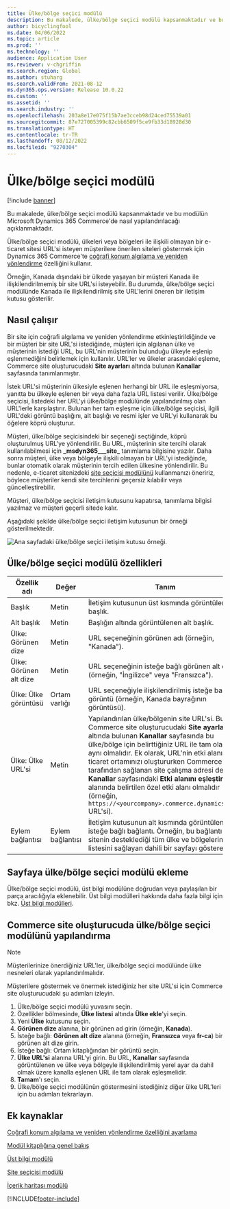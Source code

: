 ```yaml
---
title: Ülke/bölge seçici modülü
description: Bu makalede, ülke/bölge seçici modülü kapsanmaktadır ve bu modülün Microsoft Dynamics 365 Commerce'de nasıl yapılandırılacağı açıklanmaktadır.
author: bicyclingfool
ms.date: 04/06/2022
ms.topic: article
ms.prod: ''
ms.technology: ''
audience: Application User
ms.reviewer: v-chgriffin
ms.search.region: Global
ms.author: stuharg
ms.search.validFrom: 2021-08-12
ms.dyn365.ops.version: Release 10.0.22
ms.custom: ''
ms.assetid: ''
ms.search.industry: ''
ms.openlocfilehash: 203a8e17e075f15b7ae3cceb98d24ced75539a01
ms.sourcegitcommit: 87e727005399c82cbb6509f5ce9fb33d18928d30
ms.translationtype: HT
ms.contentlocale: tr-TR
ms.lasthandoff: 08/12/2022
ms.locfileid: "9270304"
---
```

# <a name="countryregion-picker-module"></a>Ülke/bölge seçici modülü

[!include [banner](includes/banner.md)]

Bu makalede, ülke/bölge seçici modülü kapsanmaktadır ve bu modülün Microsoft Dynamics 365 Commerce'de nasıl yapılandırılacağı açıklanmaktadır.

Ülke/bölge seçici modülü, ülkeleri veya bölgeleri ile ilişkili olmayan bir e-ticaret sitesi URL'si isteyen müşterilere önerilen siteleri göstermek için Dynamics 365 Commerce'te [coğrafi konum algılama ve yeniden yönlendirme](geo-detection-redirection.md) özelliğini kullanır.

Örneğin, Kanada dışındaki bir ülkede yaşayan bir müşteri Kanada ile ilişkilendirilmemiş bir site URL'si isteyebilir. Bu durumda, ülke/bölge seçici modülünde Kanada ile ilişkilendirilmiş site URL'lerini öneren bir iletişim kutusu gösterilir. 

## <a name="how-it-works"></a>Nasıl çalışır

Bir site için coğrafi algılama ve yeniden yönlendirme etkinleştirildiğinde ve bir müşteri bir site URL'si istediğinde, müşteri için algılanan ülke ve müşterinin istediği URL, bu URL'nin müşterinin bulunduğu ülkeyle eşlenip eşlenmediğini belirlemek için kullanılır. URL'ler ve ülkeler arasındaki eşleme, Commerce site oluşturucudaki **Site ayarları** altında bulunan **Kanallar** sayfasında tanımlanmıştır. 

İstek URL'si müşterinin ülkesiyle eşlenen herhangi bir URL ile eşleşmiyorsa, yanıtta bu ülkeyle eşlenen bir veya daha fazla URL listesi verilir. Ülke/bölge seçicisi, listedeki her URL'yi ülke/bölge modülünde yapılandırılmış olan URL'lerle karşılaştırır. Bulunan her tam eşleşme için ülke/bölge seçicisi, ilgili URL'deki görüntü başlığını, alt başlığı ve resmi işler ve URL'yi kullanarak bu öğelere köprü oluşturur.

Müşteri, ülke/bölge seçicisindeki bir seçeneği seçtiğinde, köprü oluşturulmuş URL'ye yönlendirilir. Bu URL, müşterinin site tercihi olarak kullanılabilmesi için **\_msdyn365\_\_\_site\_** tanımlama bilgisine yazılır. Daha sonra müşteri, ülke veya bölgeyle ilişkili olmayan bir URL'yi istediğinde, bunlar otomatik olarak müşterinin tercih edilen ülkesine yönlendirilir. Bu nedenle, e-ticaret sitenizdeki [site seçicisi modülünü](site-selector.md) kullanmanızı öneririz, böylece müşteriler kendi site tercihlerini geçersiz kılabilir veya güncelleştirebilir. 

Müşteri, ülke/bölge seçicisi iletişim kutusunu kapatırsa, tanımlama bilgisi yazılmaz ve müşteri geçerli sitede kalır. 

Aşağıdaki şekilde ülke/bölge seçici iletişim kutusunun bir örneği gösterilmektedir.

![Ana sayfadaki ülke/bölge seçici iletişim kutusu örneği.](./media/Geo_country-region-module-insitu.png)

## <a name="countryregion-picker-module-properties"></a>Ülke/bölge seçici modülü özellikleri

| Özellik adı              | Değer       | Tanım                                                  |
| -------------------------- | ----------- | ------------------------------------------------------------ |
| Başlık                    | Metin        | İletişim kutusunun üst kısmında görüntülenen başlık.       |
| Alt başlık                 | Metin        | Başlığın altında görüntülenen alt başlık.               |
| Ülke: Görünen dize    | Metin        | URL seçeneğinin görünen adı (örneğin, "Kanada").   |
| Ülke: Görünen alt dize | Metin        | URL seçeneğinin isteğe bağlı görünen alt dizesi (örneğin, "İngilizce" veya "Fransızca"). |
| Ülke: Ülke görüntüsü     | Ortam varlığı | URL seçeneğiyle ilişkilendirilmiş isteğe bağlı görüntü (örneğin, Kanada bayrağının görüntüsü). |
| Ülke: Ülke URL'si       | Metin        | Yapılandırılan ülke/bölgenin site URL'si. Bu URL, Commerce site oluşturucudaki **Site ayarları** altında bulunan **Kanallar** sayfasında bu ülke/bölge için belirttiğiniz URL ile tam olarak aynı olmalıdır. Ek olarak, URL'nin etki alanı, e-ticaret ortamınızı oluştururken Commerce tarafından sağlanan site çalışma adresi değil, **Kanallar** sayfasındaki **Etki alanını eşleştir** alanında belirtilen özel etki alanı olmalıdır (örneğin, `https://<yourcompany>.commerce.dynamics.com/` URL'si). |
| Eylem bağlantısı                | Eylem bağlantısı | İletişim kutusunun alt kısmında görüntülenen isteğe bağlı bağlantı. Örneğin, bu bağlantı sitenin desteklediği tüm ülke ve bölgelerin listesini sağlayan dahili bir sayfayı gösterebilir. |

## <a name="add-a-countryregion-picker-module-to-a-page"></a>Sayfaya ülke/bölge seçici modülü ekleme

Ülke/bölge seçici modülü, üst bilgi modülüne doğrudan veya paylaşılan bir parça aracılığıyla eklenebilir. Üst bilgi modülleri hakkında daha fazla bilgi için bkz. [Üst bilgi modülleri](author-header-module.md).

## <a name="configure-the-countryregion-picker-module-in-commerce-site-builder"></a>Commerce site oluşturucuda ülke/bölge seçici modülünü yapılandırma

> [!NOTE]
> Müşterilerinize önerdiğiniz URL'ler, ülke/bölge seçici modülünde ülke nesneleri olarak yapılandırılmalıdır.

Müşterilere göstermek ve önermek istediğiniz her site URL'si için Commerce site oluşturucudaki şu adımları izleyin.

1. Ülke/bölge seçici modülü yuvasını seçin.
1. Özellikler bölmesinde, **Ülke listesi** altında **Ülke ekle**'yi seçin.
1. Yeni **Ülke** kutusunu seçin.
1. **Görünen dize** alanına, bir görünen ad girin (örneğin, **Kanada**).
1. İsteğe bağlı: **Görünen alt dize** alanına (örneğin, **Fransızca** veya **fr-ca**) bir görünen alt dize girin.
1. İsteğe bağlı: Ortam kitaplığından bir görüntü seçin.
1. **Ülke URL'si** alanına URL'yi girin. Bu URL, **Kanallar** sayfasında görüntülenen ve ülke veya bölgeyle ilişkilendirilmiş yerel ayar da dahil olmak üzere kanalla eşlenen URL ile tam olarak eşleşmelidir. 
1. **Tamam**'ı seçin.
1. Ülke/bölge seçici modülünün göstermesini istediğiniz diğer ülke URL'leri için bu adımları tekrarlayın.

## <a name="additional-resources"></a>Ek kaynaklar

[Coğrafi konum algılama ve yeniden yönlendirme özelliğini ayarlama](geo-detection-redirection.md)

[Modül kitaplığına genel bakış](starter-kit-overview.md)

[Üst bilgi modülü](author-header-module.md)

[Site seçicisi modülü](site-selector.md)

[İçerik haritası modülü](add-breadcrumb.md)

[!INCLUDE[footer-include](../includes/footer-banner.md)]
